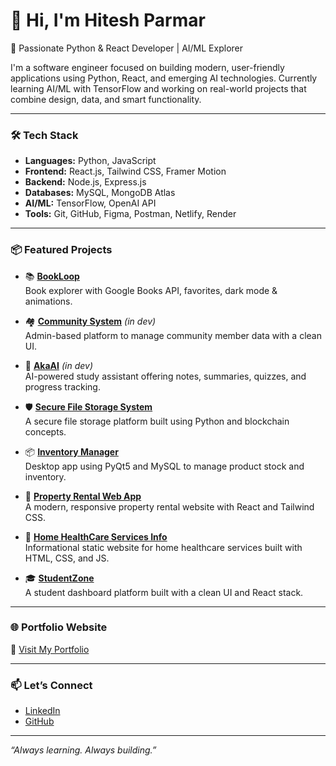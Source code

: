 # 👋 Hi, I'm Hitesh Parmar

🚀 Passionate Python & React Developer | AI/ML Explorer

I'm a software engineer focused on building modern, user-friendly applications using Python, React, and emerging AI technologies. Currently learning AI/ML with TensorFlow and working on real-world projects that combine design, data, and smart functionality.

---

### 🛠 Tech Stack
- **Languages:** Python, JavaScript
- **Frontend:** React.js, Tailwind CSS, Framer Motion
- **Backend:** Node.js, Express.js
- **Databases:** MySQL, MongoDB Atlas
- **AI/ML:** TensorFlow, OpenAI API
- **Tools:** Git, GitHub, Figma, Postman, Netlify, Render

---

### 📦 Featured Projects

- 📚 [**BookLoop**](https://github.com/hiteshparmar18/bookloop)  
  Book explorer with Google Books API, favorites, dark mode & animations.

- 🏘 [**Community System**](#) *(in dev)*  
  Admin-based platform to manage community member data with a clean UI.

- 🤖 [**AkaAI**](#) *(in dev)*  
  AI-powered study assistant offering notes, summaries, quizzes, and progress tracking.

- 🛡 [**Secure File Storage System**](https://secure-file-storage-system.onrender.com/)  
  A secure file storage platform built using Python and blockchain concepts.

- 📦 [**Inventory Manager**](https://github.com/hiteshparmar18/inventory-manager)  
  Desktop app using PyQt5 and MySQL to manage product stock and inventory.

- 🏡 [**Property Rental Web App**](https://propertyrentalwebapplication.netlify.app/)  
  A modern, responsive property rental website with React and Tailwind CSS.

- 🏥 [**Home HealthCare Services Info**](https://homehealthcare-servicesinfo.netlify.app/)  
  Informational static website for home healthcare services built with HTML, CSS, and JS.

- 🎓 [**StudentZone**](https://studentzone-new.vercel.app/)  
  A student dashboard platform built with a clean UI and React stack.

---

### 🌐 Portfolio Website  
🔗 [Visit My Portfolio](https://designndeploy-hitesh-parmar-portfolio.netlify.app/)

---

### 📫 Let’s Connect
- [LinkedIn](https://linkedin.com/in/hiteshparmar18)
- [GitHub](https://github.com/hiteshparmar18)

---

_“Always learning. Always building.”_
